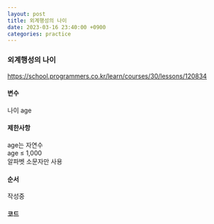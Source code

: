 ```yaml
---
layout: post
title: 외계행성의 나이
date: 2023-03-16 23:40:00 +0900
categories: practice
---
```

### 외계행성의 나이    
https://school.programmers.co.kr/learn/courses/30/lessons/120834    
    
#### 변수    
나이 age    
    
#### 제한사항    
age는 자연수    
age ≤ 1,000    
알파벳 소문자만 사용    

#### 순서    
작성중

#### 코드    
